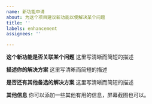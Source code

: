 ```yaml
---
name: 新功能申请
about: 为这个项目建议新功能以便解决某个问题
title: ''
labels: enhancement
assignees: ''

---
```


**这个新功能是否关联某个问题**
这里写清晰而简短的描述

**描述你的解决方案**
这里写清晰而简短的描述

**是否还有其他备选的解决方案**
这里写清晰而简短的描述

**其他信息**
你可以添加一些其他有用的信息，屏幕截图也可以。
